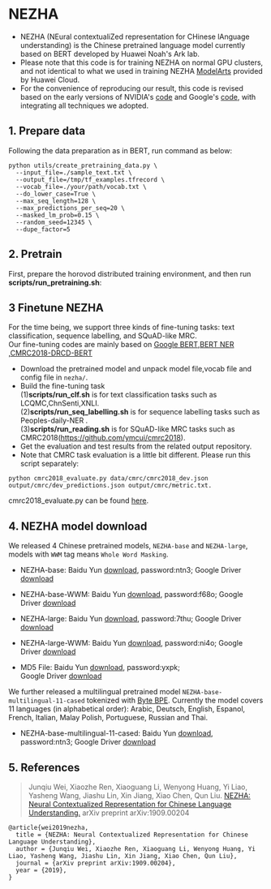 # NEZHA

* NEZHA (NEural contextualiZed representation for CHinese lAnguage understanding) is the Chinese pretrained language model currently based on BERT developed by Huawei Noah's Ark lab.
* Please note that this code is for training NEZHA on normal GPU clusters, and not identical to what we used in training NEZHA [ModelArts](https://www.huaweicloud.com/product/modelarts.html) provided by Huawei Cloud.
* For the convenience of reproducing our result, this code is revised based on the early versions of NVIDIA's [code](https://github.com/NVIDIA/DeepLearningExamples/tree/master/TensorFlow/LanguageModeling/BERT) and Google's [code](https://github.com/google-research/bert), with integrating all techniques we adopted. 


## 1. Prepare data

Following the data preparation as in BERT, run command as below:

```shell
python utils/create_pretraining_data.py \
  --input_file=./sample_text.txt \
  --output_file=/tmp/tf_examples.tfrecord \
  --vocab_file=./your/path/vocab.txt \
  --do_lower_case=True \
  --max_seq_length=128 \
  --max_predictions_per_seq=20 \
  --masked_lm_prob=0.15 \
  --random_seed=12345 \
  --dupe_factor=5
 ```

## 2. Pretrain

First, prepare the horovod distributed training environment, and then run **scripts/run_pretraining.sh**:


## 3 Finetune NEZHA

For the time being, we support three kinds of fine-tuning tasks: text classification, sequence labelling, and SQuAD-like MRC.  
Our fine-tuning codes are mainly based on [Google BERT](https://github.com/google-research/bert),[BERT NER](https://github.com/ProHiryu/bert-chinese-ner) ,[CMRC2018-DRCD-BERT](https://github.com/johndpope/CMRC2018-DRCD-BERT)

- Download the pretrained model and unpack model file,vocab file and config file in `nezha/`.
- Build the fine-tuning task  
(1)**scripts/run_clf.sh** is for text classification tasks such as LCQMC,ChnSenti,XNLI.  
(2)**scripts/run_seq_labelling.sh** is for sequence labelling tasks such as Peoples-daily-NER .  
(3)**scripts/run_reading.sh** is for SQuAD-like MRC tasks such as CMRC2018(https://github.com/ymcui/cmrc2018).  
- Get the evaluation and test results from the related output repository.
- Note that CMRC task evaluation is a little bit different. Please run this script separately:
```shell
python cmrc2018_evaluate.py data/cmrc/cmrc2018_dev.json output/cmrc/dev_predictions.json output/cmrc/metric.txt. 
```
cmrc2018_evaluate.py can be found [here](https://github.com/ymcui/cmrc2018/tree/master/baseline).

## 4. NEZHA model download

 We released 4 Chinese pretrained models, `NEZHA-base` and `NEZHA-large`, models with `WWM` tag means `Whole Word Masking`.

* NEZHA-base: 
Baidu Yun [download](https://pan.baidu.com/s/1UVQjy9v_Sv4cQd1ELdjqww), password:ntn3; 
Google Driver [download](https://drive.google.com/drive/folders/1tFs-wMoXIY8zganI2hQgDBoDPqA8pSmh?usp=sharing)

* NEZHA-base-WWM: 
Baidu Yun [download](https://pan.baidu.com/s/1-YG8e5V2zKCnR3azsGZT1w), password:f68o; 
Google Driver [download](https://drive.google.com/drive/folders/1bK6WbqAG-B6BX2d9RPprnh2MPK6zL0t_?usp=sharing)

* NEZHA-large: 
Baidu Yun [download](https://pan.baidu.com/s/1R1Ew-Lu8oIP6QhWO6nqp5Q), password:7thu; 
Google Driver [download](https://drive.google.com/drive/folders/1ZPPM5XtTTOrS_CDRak1t2nCBU-LFZ_zs?usp=sharing)

* NEZHA-large-WWM:
Baidu Yun [download](https://pan.baidu.com/s/1JK1RLIJd2wpuypku3stt8w), password:ni4o; 
Google Driver [download](https://drive.google.com/drive/folders/1LOAUc9LXyogC2gmP_q1ojqj41Ez01aga?usp=sharing)

* MD5 File:
Baidu Yun [download](https://pan.baidu.com/s/1EeFXcmFBaJ3tDQQGYoaQPQ ), password:yxpk;  
Google Driver [download](https://drive.google.com/file/d/1eWRvd3k5XK6sOlAPPpCWowHubLeRk3G-/view?usp=sharing)

We further released a multilingual pretrained model `NEZHA-base-multilingual-11-cased` tokenized with [Byte BPE](). Currently the model covers 11 languages (in alphabetical order): Arabic, Deutsch, English, Espanol, French, Italian, Malay Polish, Portuguese, Russian and Thai.

* NEZHA-base-multilingual-11-cased: 
Baidu Yun [download](), password:ntn3; 
Google Driver [download]()


## 5. References

> Junqiu Wei, Xiaozhe Ren, Xiaoguang Li, Wenyong Huang, Yi Liao, 
> Yasheng Wang, Jiashu Lin, Xin Jiang, Xiao Chen, Qun Liu.
> [NEZHA: Neural Contextualized Representation for Chinese Language Understanding.](https://arxiv.org/abs/1909.00204)
> arXiv preprint arXiv:1909.00204

```
@article{wei2019nezha,
  title = {NEZHA: Neural Contextualized Representation for Chinese Language Understanding},
  author = {Junqiu Wei, Xiaozhe Ren, Xiaoguang Li, Wenyong Huang, Yi Liao, Yasheng Wang, Jiashu Lin, Xin Jiang, Xiao Chen, Qun Liu},  
  journal = {arXiv preprint arXiv:1909.00204},
  year = {2019},
}
```